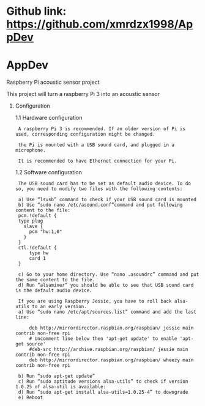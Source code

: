 # Github link: https://github.com/xmrdzx1998/AppDev
# AppDev
Raspberry Pi acoustic sensor project 

This project will turn a raspberry Pi 3 into an acoustic sensor

1. Configuration

	1.1 Hardware configuration

		A raspberry Pi 3 is recommended. If an older version of Pi is used, corresponding configuration might be changed.

		the Pi is mounted with a USB sound card, and plugged in a microphone.

		It is recommended to have Ethernet connection for your Pi.

	1.2 Software configuration

		The USB sound card has to be set as default audio device. To do so, you need to modify two files with the following contents:
		
		a) Use “lsusb” command to check if your USB sound card is mounted
		b) Use “sudo nano /etc/asound.conf”command and put following content to the file:
		pcm.!default {
  		type plug
		  slave {
		    pcm "hw:1,0"
		  }
		}
		ctl.!default {
		    type hw
		    card 1
		}

		c) Go to your home directory. Use “nano .asoundrc” command and put the same content to the file.
		d) Run “alsamixer” you should be able to see that USB sound card is the default audio device.

		If you are using Raspberry Jessie, you have to roll back alsa-utils to an early version.
		a) Use “sudo nano /etc/apt/sources.list” command and add the last line:

	 		deb http://mirrordirector.raspbian.org/raspbian/ jessie main contrib non-free rpi
		 	# Uncomment line below then 'apt-get update' to enable 'apt-get source'
		 	#deb-src http://archive.raspbian.org/raspbian/ jessie main contrib non-free rpi
		 	deb http://mirrordirector.raspbian.org/raspbian/ wheezy main contrib non-free rpi
			
	 	b) Run “sudo apt-get update”
	 	c) Run “sudo aptitude versions alsa-utils” to check if version 1.0.25 of alsa-util is available:
	 	d) Run “sudo apt-get install alsa-utils=1.0.25-4” to downgrade
	 	e) Reboot

